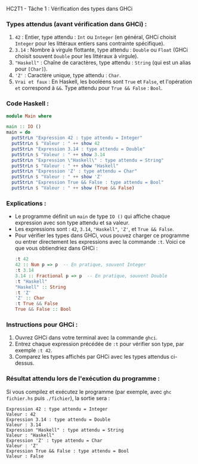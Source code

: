 HC2T1 - Tâche 1 : Vérification des types dans GHCi

### Types attendus (avant vérification dans GHCi) :
1. `42` : Entier, type attendu : `Int` ou `Integer` (en général, GHCi choisit `Integer` pour les littéraux entiers sans contrainte spécifique).
2. `3.14` : Nombre à virgule flottante, type attendu : `Double` ou `Float` (GHCi choisit souvent `Double` pour les littéraux à virgule).
3. `"Haskell"` : Chaîne de caractères, type attendu : `String` (qui est un alias pour `[Char]`).
4. `'Z'` : Caractère unique, type attendu : `Char`.
5. `Vrai et faux` : En Haskell, les booléens sont `True` et `False`, et l'opération `et` correspond à `&&`. Type attendu pour `True && False` : `Bool`.

### Code Haskell :
```haskell
module Main where

main :: IO ()
main = do
  putStrLn "Expression 42 : type attendu = Integer"
  putStrLn $ "Valeur : " ++ show 42
  putStrLn "Expression 3.14 : type attendu = Double"
  putStrLn $ "Valeur : " ++ show 3.14
  putStrLn "Expression \"Haskell\" : type attendu = String"
  putStrLn $ "Valeur : " ++ show "Haskell"
  putStrLn "Expression 'Z' : type attendu = Char"
  putStrLn $ "Valeur : " ++ show 'Z'
  putStrLn "Expression True && False : type attendu = Bool"
  putStrLn $ "Valeur : " ++ show (True && False)
```

### Explications :
- Le programme définit un `main` de type `IO ()` qui affiche chaque expression avec son type attendu et sa valeur.
- Les expressions sont : `42`, `3.14`, `"Haskell"`, `'Z'`, et `True && False`.
- Pour vérifier les types dans GHCi, vous pouvez charger ce programme ou entrer directement les expressions avec la commande `:t`. Voici ce que vous obtiendriez dans GHCi :
  ```haskell
  :t 42
  42 :: Num p => p  -- En pratique, souvent Integer
  :t 3.14
  3.14 :: Fractional p => p  -- En pratique, souvent Double
  :t "Haskell"
  "Haskell" :: String
  :t 'Z'
  'Z' :: Char
  :t True && False
  True && False :: Bool
  ```

### Instructions pour GHCi :
1. Ouvrez GHCi dans votre terminal avec la commande `ghci`.
2. Entrez chaque expression précédée de `:t` pour vérifier son type, par exemple `:t 42`.
3. Comparez les types affichés par GHCi avec les types attendus ci-dessus.

### Résultat attendu lors de l'exécution du programme :
Si vous compilez et exécutez le programme (par exemple, avec `ghc fichier.hs` puis `./fichier`), la sortie sera :
```
Expression 42 : type attendu = Integer
Valeur : 42
Expression 3.14 : type attendu = Double
Valeur : 3.14
Expression "Haskell" : type attendu = String
Valeur : "Haskell"
Expression 'Z' : type attendu = Char
Valeur : 'Z'
Expression True && False : type attendu = Bool
Valeur : False
```
